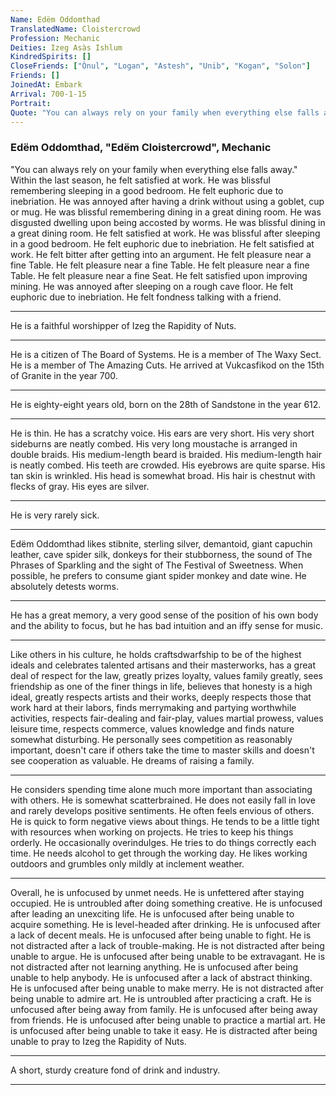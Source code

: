 ```yaml
---
Name: Edëm Oddomthad
TranslatedName: Cloistercrowd
Profession: Mechanic
Deities: Izeg Asàs Ishlum
KindredSpirits: []
CloseFriends: ["Ònul", "Logan", "Astesh", "Unib", "Kogan", "Solon"]
Friends: []
JoinedAt: Embark
Arrival: 700-1-15
Portrait:
Quote: "You can always rely on your family when everything else falls away."
---
```


### Edëm Oddomthad, "Edëm Cloistercrowd", Mechanic

"You can always rely on your family when everything else falls away." Within the last season, he felt satisfied at work.  He was blissful remembering  sleeping in a good  bedroom.  He felt euphoric due to inebriation.  He was annoyed after having a drink without using a goblet, cup or mug.  He was blissful remembering  dining in a great dining room.  He  was disgusted dwelling upon  being accosted by worms.  He was blissful dining in a great dining room.  He felt satisfied at work.  He was blissful after sleeping in a  good bedroom.  He felt euphoric due to inebriation.  He felt satisfied at work.  He felt bitter after getting into an argument.  He felt pleasure near a fine Table.  He felt  pleasure near a fine Table.  He felt pleasure near a fine Table.  He felt pleasure near a fine Seat.  He felt satisfied upon improving mining.  He was annoyed  after sleeping on a rough cave floor.  He felt euphoric due to inebriation.  He felt fondness talking with a friend.  
***

He is a faithful worshipper of Izeg the Rapidity of Nuts.  
***

He  is a citizen of The Board of Systems.  He is a member of The Waxy Sect.  He is a member of The Amazing Cuts.  He arrived at Vukcasfikod on the 15th of Granite in the year 700.  
***

He is eighty-eight years old, born on the 28th of Sandstone  in the year 612.  
***

He is thin.  He has a scratchy voice.  His ears are very short.  His very short sideburns are neatly combed.  His very long moustache is arranged in double braids.  His medium-length beard is braided.  His medium-length  hair is neatly combed.  His teeth are crowded.  His eyebrows are quite sparse.  His tan skin is wrinkled.  His head is somewhat broad.  His hair is chestnut with flecks of gray.  His eyes are silver.  
***

He is very rarely sick.   
***

Edëm Oddomthad likes stibnite, sterling silver, demantoid, giant capuchin leather, cave spider silk, donkeys for their stubborness, the sound of The Phrases of Sparkling and the sight of The Festival of Sweetness.  When possible, he  prefers to consume giant spider monkey and date wine.  He absolutely detests worms.  
***

He has a great memory, a very good sense of the position of his own body and the ability to focus, but he has bad intuition and an iffy sense  for music.  
***

Like others in his culture, he holds craftsdwarfship to be of the highest ideals and celebrates talented artisans and their masterworks, has a great deal of respect for the law, greatly prizes loyalty, values family greatly,  sees friendship as one of the finer things in life, believes that honesty is a high ideal, greatly respects artists and their works, deeply respects those that work hard at their labors, finds merrymaking and partying worthwhile activities, respects  fair-dealing and fair-play, values martial prowess, values leisure time, respects commerce, values knowledge and finds nature somewhat disturbing.  He personally sees competition as reasonably important, doesn't care if others take the time  to master skills and doesn't see cooperation as valuable.  He dreams of raising a family.  
***

He considers spending time alone much more important than associating with others.  He is somewhat scatterbrained.  He does not easily  fall in love and rarely develops positive sentiments.  He often feels envious of others.  He is quick to form negative views about things.  He tends to be a little tight with resources when working on projects.  He tries to keep his things orderly.   He occasionally overindulges.  He tries to do things correctly each time.  He needs alcohol to get through the working day.  He likes working outdoors and grumbles only mildly at inclement weather.  
***

Overall, he is unfocused by unmet  needs.  He is unfettered after staying occupied.  He is untroubled after doing something creative.  He is unfocused after leading an unexciting life.  He is unfocused after being unable to acquire something.   He is level-headed after drinking.  He is unfocused after a lack of decent meals.  He is unfocused after being unable to fight.  He is not distracted after a lack of trouble-making.  He is not distracted  after being unable to argue.  He is unfocused after being unable to be extravagant.  He is not distracted after not learning anything.  He is unfocused after being unable to help anybody.  He is unfocused after a  lack of abstract thinking.  He is unfocused after being unable to make merry.  He is not distracted after being unable to admire art.  He is untroubled after practicing a craft.  He is unfocused after being away  from family.  He is unfocused after being away from friends.  He is unfocused after being unable to practice a martial art.  He is unfocused after being unable to take it easy.  He is distracted after being unable  to pray to Izeg the Rapidity of Nuts.  
***

A short, sturdy creature fond of drink and industry. 
***